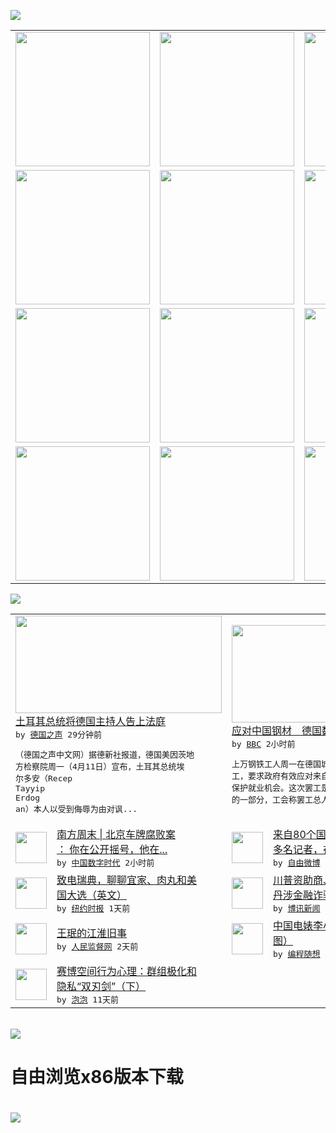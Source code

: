 

<a href="https://github.com/greatfire/z/raw/master/FreeBrowser.apk"><img src="https://raw.githubusercontent.com/greatfire/wiki/master/x/header.png" /></a><table><tr><td width="262" align="center" valign="center"><a href="https://github.com/greatfire/wiki/wiki/nyt" title="纽约时报中文网 国际纵览"><img src="https://raw.githubusercontent.com/greatfire/wiki/master/x/nyt_flag.png" width="215"/></a></td><td width="262" align="center" valign="center"><a href="https://github.com/greatfire/wiki/wiki/dw" title=""><img src="https://raw.githubusercontent.com/greatfire/wiki/master/x/dw_flag.png" width="215"/></a></td><td width="262" align="center" valign="center"><a href="https://github.com/greatfire/wiki/wiki/rmjd" title=""><img src="https://raw.githubusercontent.com/greatfire/wiki/master/x/rmjd_flag.png" width="215"/></a></td></tr><tr><td width="262" align="center" valign="center"><a href="https://github.com/paopaonetizen/website" title="泡泡 - 未经审查的互联网信息"><img src="https://raw.githubusercontent.com/greatfire/wiki/master/x/pp_flag.png" width="215"/></a></td><td width="262" align="center" valign="center"><a href="https://github.com/getlantern/mirror" title="以及自由微博和GreatFire.org官方中文论坛"><img src="https://raw.githubusercontent.com/greatfire/wiki/master/x/lantern_flag.png" width="215"/></a></td><td width="262" align="center" valign="center"><a href="https://github.com/cdtmirrors/m/" title=""><img src="https://raw.githubusercontent.com/greatfire/wiki/master/x/cdt_flag.png" width="215"/></a></td></tr><tr><td width="262" align="center" valign="center"><a href="https://github.com/program-think/blog" title="编程随想的博客"><img src="https://raw.githubusercontent.com/greatfire/wiki/master/x/pt_flag.png" width="215"/></a></td><td width="262" align="center" valign="center"><a href="https://github.com/greatfire/wiki/wiki/bbc" title=""><img src="https://raw.githubusercontent.com/greatfire/wiki/master/x/bbc_flag.png" width="215"/></a></td><td width="262" align="center" valign="center"><a href="https://github.com/freeweibo/s" title="自由微博 - 匿名和不受屏蔽的新浪微博搜索"><img src="https://raw.githubusercontent.com/greatfire/wiki/master/x/fw_flag.png" width="215"/></a></td></tr><tr><td width="262" align="center" valign="center"><a href="https://github.com/greatfire/wiki/wiki/google" title=""><img src="https://raw.githubusercontent.com/greatfire/wiki/master/x/google_flag.png" width="215"/></a></td><td width="262" align="center" valign="center"><a href="https://github.com/bxnews/boxun" title=""><img src="https://raw.githubusercontent.com/greatfire/wiki/master/x/bx_flag.png" width="215"/></a></td><td width="262" align="center" valign="center"><a href="https://github.com/greatfire/wiki/wiki/open-source" title="欢迎访问GreatFire.org开发者项目网站"><img src="https://raw.githubusercontent.com/greatfire/wiki/master/x/open-source_flag.png" width="215"/></a></td></tr></table><img src="https://raw.githubusercontent.com/greatfire/wiki/master/x/newsfeed text.png" /><table cols="4"><tr><td colspan="2" width="380"><a href="http://dw.com/p/1ITV1?maca=chi-GK-text-greatfire-all-chinese-15625-xml-mrss"><img src="http://www.dw.com/image/0,,19171350_302,00.jpg" width="330" height="156"/></a></br><a href="http://dw.com/p/1ITV1?maca=chi-GK-text-greatfire-all-chinese-15625-xml-mrss">土耳其总统将德国主持人告上法庭</a></br><kbd> by <a href="http://dw.de">德国之声</a> 29分钟前 </kbd></br><pre>（德国之声中文网）据德新社报道，德国美因茨地<br/>方检察院周一（4月11日）宣布，土耳其总统埃<br/>尔多安（Recep Tayyip Erdog<br/>an）本人以受到侮辱为由对讽...</pre></td><td colspan="2" width="380"><a href="http://www.bbc.com/zhongwen/simp/world/2016/04/160411_world_german_steelworkers_demo"><img src="http://a.files.bbci.co.uk/worldservice/live/assets/images/2016/04/11/160411182818_faces144.gif" width="330" height="156"/></a></br><a href="http://www.bbc.com/zhongwen/simp/world/2016/04/160411_world_german_steelworkers_demo">应对中国钢材　德国数万钢铁工人举行罢工</a></br><kbd> by <a href="http://www.bbc.co.uk/zhongwen/simp">BBC</a> 2小时前 </kbd></br><pre>上万钢铁工人周一在德国城市杜伊斯堡街头举行罢<br/>工，要求政府有效应对来自中国进口的廉价钢材和<br/>保护就业机会。这次罢工是德国全境钢铁工人罢工<br/>的一部分，工会称罢工总人数超过45000人。</pre></td></tr><tr><td><img src="http://i1.wp.com/chinadigitaltimes.net/chinese/files/2016/04/Screen-Shot-2016-04-11-at-%E4%B8%8A%E5%8D%8811.33.11.png?resize=587%2C392" width="50" height="50"/></td><td width="280"><a href="http://feedproxy.google.com/~r/chinadigitaltimes/IyPt/~3/i4l2tLqatFU/">南方周末 | 北京车牌腐败案<br/>： 你在公开摇号，他在...</a></br><kbd> by <a href="http://chinadigitaltimes.net/chinese/">中国数字时代</a> 2小时前 </kbd></td><td><img src="http://ww2.sinaimg.cn/large/beeafa93gw1f2soruhr3kj207jljzhdw.jpg" width="50" height="50"/></td><td width="280"><a href="https://freeweibo.com/weibo/3963219934695369">来自80个国家和地区的370<br/>多名记者，在一年的时间...</a></br><kbd> by <a href="https://freeweibo.com/">自由微博</a> 5小时前 </kbd></td></tr><tr><td><img src="http://static01.nyt.com/images/2016/04/08/world/08sweden_xp/08sweden_xp-articleLarge.jpg" width="50" height="50"/></td><td width="280"><a href="https://d3qlz4p8smvoli.cloudfront.net/style/20160411/tc11xp-sweden/">致电瑞典，聊聊宜家、肉丸和美<br/>国大选（英文）</a></br><kbd> by <a href="http://m.cn.nytimes.com/">纽约时报</a> 1天前 </kbd></td><td><img src="https://raw.githubusercontent.com/greatfire/wiki/master/x/bx_logo.png" width="50" height="50"/></td><td width="280"><a href="http://www.boxun.com/news/gb/china/2016/04/201604110313.shtml">川普资助商、中国易乾董事长刘<br/>丹涉金融诈骗公司被查封</a></br><kbd> by <a href="http://www.boxun.com">博讯新闻</a> 1天前 </kbd></td></tr><tr><td><img src="http://www.rmjdw.com/uploads/allimg/160409/1UHT201-0.jpg" width="50" height="50"/></td><td width="280"><a href="http://www.rmjdw.com//fazhibobao/20160409/15524.html">王珉的江淮旧事 </a></br><kbd> by <a href="http://www.rmjdw.com/">人民监督网</a> 2天前 </kbd></td><td><img src="http://lh3.googleusercontent.com/OgFn3fwwN9sT_nICoDfR3FIMC3TfA-gtLmNyDUzvkoXb84Z2I_5hoAffukl0asxN2XlQwfNg1Yx_5Knuo1OGF0iqONslT0CoZPKm-YmCopliweAZa94bkNqKsqCvBSwpA6fVekxpJC8" width="50" height="50"/></td><td width="280"><a href="http://feedproxy.google.com/~r/programthink/~3/a0gAJlmeS3g/Li-Xiaolin.html">中国电婊李小琳的精彩人生（多<br/>图）</a></br><kbd> by <a href="http://program-think.blogspot.com">编程随想</a> 4天前 </kbd></td></tr><tr><td><img src="https://pao-pao.net/sites/pao-pao.net/files/styles/large/public/xia_pian_wen_zhong_tu_.jpg?itok=PbTXxyjR" width="50" height="50"/></td><td width="280"><a href="https://pao-pao.net/article/684">赛博空间行为心理：群组极化和<br/>隐私“双刃剑”（下）</a></br><kbd> by <a href="https://pao-pao.net">泡泡</a> 11天前 </kbd></td></table></br><a href="https://github.com/greatfire/z/raw/master/FreeBrowser.apk"><img src="https://raw.githubusercontent.com/greatfire/wiki/master/x/download app.png" /></a><h1>自由浏览x86版本下载<h1><a href="https://github.com/greatfire/z/raw/master/FreeBrowser-x86.apk"><img src="https://raw.githubusercontent.com/greatfire/images/master/fb86.qr.png" /></a>